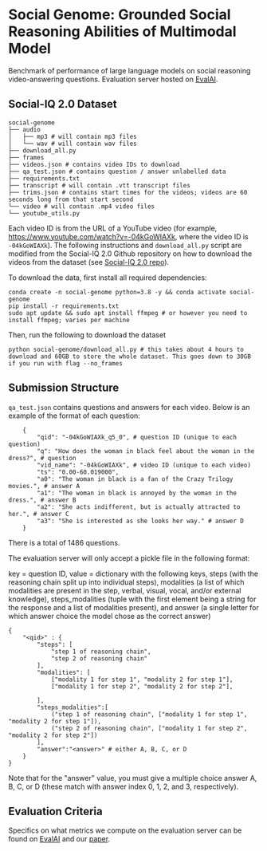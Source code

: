 # Social Genome: Grounded Social Reasoning Abilities of Multimodal Model

Benchmark of performance of large language models on social reasoning video-answering questions. Evaluation server hosted on [EvalAI](https://eval.ai/web/challenges/challenge-page/2483/overview). 

## Social-IQ 2.0 Dataset 
```
social-genome
├── audio
│   ├── mp3 # will contain mp3 files
│   └── wav # will contain wav files
├── download_all.py
├── frames
├── videos.json # contains video IDs to download 
├── qa_test.json # contains question / answer unlabelled data 
├── requirements.txt
├── transcript # will contain .vtt transcript files
├── trims.json # contains start times for the videos; videos are 60 seconds long from that start second
└── video # will contain .mp4 video files
└── youtube_utils.py
```
Each video ID is from the URL of a YouTube video (for example, https://www.youtube.com/watch?v=-04kGoWIAXk, where the video ID is `-04kGoWIAXk`). The following instructions and `download_all.py` script are modified from the Social-IQ 2.0 Github repository on how to download the videos from the dataset (see [Social-IQ 2.0 repo](https://github.com/abwilf/Social-IQ-2.0-Challenge/tree/main?tab=readme-ov-file#the-social-iq-20-dataset)). 

To download the data, first install all required dependencies:
```
conda create -n social-genome python=3.8 -y && conda activate social-genome
pip install -r requirements.txt
sudo apt update && sudo apt install ffmpeg # or however you need to install ffmpeg; varies per machine
```

Then, run the following to download the dataset
```
python social-genome/download_all.py # this takes about 4 hours to download and 60GB to store the whole dataset. This goes down to 30GB if you run with flag --no_frames
```

## Submission Structure 

`qa_test.json` contains questions and answers for each video. Below is an example of the format of each question: 
```
    {
        "qid": "-04kGoWIAXk_q5_0", # question ID (unique to each question)
        "q": "How does the woman in black feel about the woman in the dress?", # question
        "vid_name": "-04kGoWIAXk", # video ID (unique to each video)
        "ts": "0.00-60.019000",
        "a0": "The woman in black is a fan of the Crazy Trilogy movies.", # answer A
        "a1": "The woman in black is annoyed by the woman in the dress.", # answer B
        "a2": "She acts indifferent, but is actually attracted to her.", # answer C
        "a3": "She is interested as she looks her way." # answer D
    }
```
There is a total of 1486 questions. 

The evaluation server will only accept a pickle file in the following format: 

key = question ID, value = dictionary with the following keys, steps (with the reasoning chain split up into individual steps), modalities (a list of which modalities are present in the step, verbal, visual, vocal, and/or external knowledge), steps_modalities (tuple with the first element being a string for the response and a list of modalities present), and answer (a single letter for which answer choice the model chose as the correct answer)


```
{
    "<qid>" : {
        "steps": [
            "step 1 of reasoning chain", 
            "step 2 of reasoning chain"
        ],
        "modalities": [
            ["modality 1 for step 1", "modality 2 for step 1"], 
            ["modality 1 for step 2", "modality 2 for step 2"], 
            
        ],
        "steps_modalities":[
            ("step 1 of reasoning chain", ["modality 1 for step 1", "modality 2 for step 1"]), 
            ("step 2 of reasoning chain", ["modality 1 for step 2", "modality 2 for step 2"])
        ],
        "answer":"<answer>" # either A, B, C, or D 
    }
}
```
Note that for the "answer" value, you must give a multiple choice answer A, B, C, or D (these match with answer index 0, 1, 2, and 3, respectively). 


## Evaluation Criteria 
Specifics on what metrics we compute on the evaluation server can be found on [EvalAI](https://eval.ai/web/challenges/challenge-page/2483/overview) and our [paper](https://arxiv.org/abs/2502.15109).